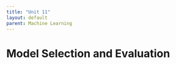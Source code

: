 ```yaml
---
title: "Unit 11"
layout: default
parent: Machine Learning
---
```


# Model Selection and Evaluation
